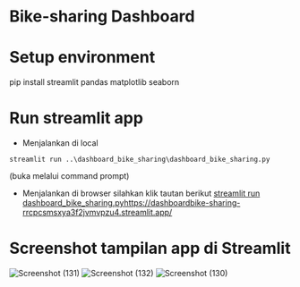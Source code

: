 # Bike-sharing Dashboard
# Setup environment
pip install streamlit pandas matplotlib seaborn
# Run streamlit app
- Menjalankan di local
```
streamlit run ..\dashboard_bike_sharing\dashboard_bike_sharing.py
```
  (buka melalui command prompt)
- Menjalankan di browser silahkan klik tautan berikut
[streamlit run dashboard_bike_sharing.py](https://dashboardbike-sharing-rrcpcsmsxya3f2jvmvpzu4.streamlit.app/)https://dashboardbike-sharing-rrcpcsmsxya3f2jvmvpzu4.streamlit.app/
# Screenshot tampilan app di Streamlit
![Screenshot (131)](https://github.com/fannof/dashboard_bike-sharing/assets/99071605/c32ca0d6-7c0f-4440-a7b7-02a131fb7116)
![Screenshot (132)](https://github.com/fannof/dashboard_bike-sharing/assets/99071605/ce00cc9b-8ed9-468a-85cb-31f8c8d1469c)
![Screenshot (130)](https://github.com/fannof/dashboard_bike-sharing/assets/99071605/5cd64ec8-8d8a-4a00-bfd5-7e8a77e7c9fa)
